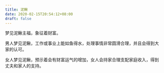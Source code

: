 ```yaml
---
title: 泥鳅
date: 2020-02-15T20:54:12+08:00
draft: false
---
```


梦见泥鳅主福，象征着财富。<br>


男人梦见泥鳅，工作或事业上能如鱼得水，处理事情非常圆滑合理，并且会得到大家的认可。<br>


女人梦见泥鳅，预示着会有财富运气的增加，女人会持家合理支配家庭收入，得到丈夫和家人的支持。<br>
